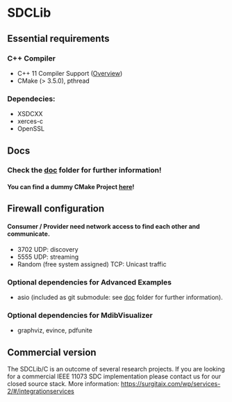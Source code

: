 # SDCLib

## Essential requirements
### C++ Compiler
- C++ 11 Compiler Support ([Overview](https://en.cppreference.com/w/cpp/compiler_support#cpp11))
- CMake (> 3.5.0), pthread

### Dependecies:  
- XSDCXX  
- xerces-c  
- OpenSSL  

## Docs
### Check the [doc](doc/) folder for further information!
#### You can find a dummy CMake Project [here](Examples/CMakeExample)!
  
## Firewall configuration
#### Consumer / Provider need network access to find each other and communicate.  
- 3702 UDP: discovery  
- 5555 UDP: streaming  
- Random (free system assigned) TCP: Unicast traffic  

### Optional dependencies for Advanced Examples
- asio (included as git submodule: see [doc](doc/) folder for further information).

### Optional dependencies for MdibVisualizer
- graphviz, evince, pdfunite

## Commercial version
The SDCLib/C is an outcome of several research projects. If you are looking for a commercial IEEE 11073 SDC implementation please contact us for our closed source stack. More information: https://surgitaix.com/wp/services-2/#/integrationservices
